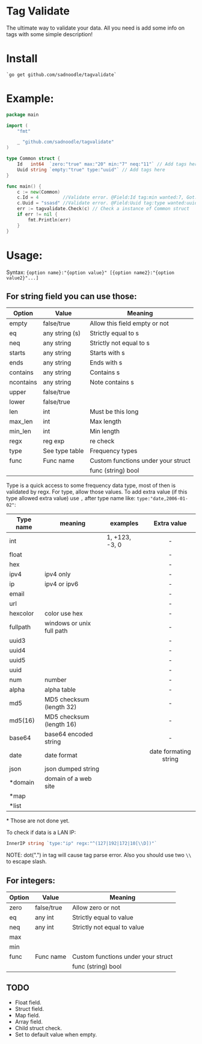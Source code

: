 # Tag Validate

The ultimate way to validate your data. All you need is add some info on tags with some simple description!

# Install

    `go get github.com/sadnoodle/tagvalidate`

# Example:

```go
package main

import (
	"fmt"

	_ "github.com/sadnoodle/tagvalidate"
)

type Common struct {
	Id   int64  `zero:"true" max:"20" min:"7" neq:"11"` // Add tags here
	Uuid string `empty:"true" type:"uuid"` // Add tags here
}

func main() {
	c := new(Common)
	c.Id = 4         //Validate error. @Field:Id tag:min wanted:7, Got: 4
	c.Uuid = "ssasd" //Validate error. @Field:Uuid tag:type wanted:uuid, Got: "ssasd"
	err := tagvalidate.Check(c) // Check a instance of Common struct
	if err != nil {
		fmt.Println(err)
	}
}
```

# Usage:

Syntax: `{option name}:"{option value}" [{option name2}:"{option value2}"...]`

## For string field you can use those:

| Option    | Value          | Meaning                            |
| --------- | -------------- | ---------------------------------- |
| empty     | false/true     | Allow this field empty or not      |
| eq        | any string (s) | Strictly equal to s                |
| neq       | any string     | Strictly not equal to s            |
| starts    | any string     | Starts with s                      |
| ends      | any string     | Ends with s                        |
| contains  | any string     | Contains s                         |
| ncontains | any string     | Note contains s                    |
| upper     | false/true     |                                    |
| lower     | false/true     |                                    |
| len       | int            | Must be this long                  |
| max_len   | int            | Max length                         |
| min_len   | int            | Min length                         |
| regx      | reg exp        | re check                           |
| type      | See type table | Frequency types                    |
| func      | Func name      | Custom functions under your struct |
|           |                | func (string)  bool                |

Type is a quick access to some frequency data type, most of then is validated by regx. For type, allow those values. To add extra value (if this type allowed extra value) use `,` after type name like: `type:"date,2006-01-02"`:


| Type name | meaning                   | examples       |      Extra value       |
| --------- | ------------------------- | -------------- | :--------------------: |
| int       |                           | 1, +123, -3, 0 |           -            |
| float     |                           |                |           -            |
| hex       |                           |                |           -            |
| ipv4      | ipv4 only                 |                |           -            |
| ip        | ipv4 or ipv6              |                |           -            |
| email     |                           |                |           -            |
| url       |                           |                |           -            |
| hexcolor  | color use hex             |                |           -            |
| fullpath  | windows or unix full path |                |           -            |
| uuid3     |                           |                |           -            |
| uuid4     |                           |                |           -            |
| uuid5     |                           |                |           -            |
| uuid      |                           |                |           -            |
| num       | number                    |                |           -            |
| alpha     | alpha table               |                |           -            |
| md5       | MD5 checksum (length 32)  |                |           -            |
| md5(16)   | MD5 checksum (length 16)  |                |           -            |
| base64    | base64 encoded string     |                |           -            |
| date      | date format               |                | date formating  string |
| json      | json dumped string        |                |                        |
| *domain   | domain of a web site      |                |                        |
| *map      |                           |                |                        |
| *list     |                           |                |                        |

\* Those are not done yet. 

To check if data is a LAN IP:
```go
InnerIP string `type:"ip" regx:"^(127|192|172|10[\\D])"`
```
NOTE: dot(".") in tag will cause tag parse error. Also you should use two `\\` to escape slash.

## For integers:


| Option | Value      | Meaning                            |
| ------ | ---------- | ---------------------------------- |
| zero   | false/true | Allow zero or not                  |
| eq     | any int    | Strictly equal to value            |
| neq    | any int    | Strictly not equal to value        |
| max    |            |                                    |
| min    |            |                                    |
| func   | Func name  | Custom functions under your struct |
|        |            | func (string)  bool                |

## TODO

* Float field.
* Struct field.
* Map field.
* Array field.
* Child struct check.
* Set to default value when empty.